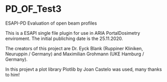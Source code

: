 # PD_OF_Test3
ESAPI-PD Evaluation of open beam profiles

This is a ESAPI single file plugin for use in ARIA PortalDosimetry enviroment.
The initial publiching date is the 25.11.2020.

The creators of this project are Dr. Eyck Blank (Ruppiner Kliniken, Neuruppin / Germany)
and Maximilian Grohmann (UKE Hamburg / Germany).

In this projevt a plot library Plotlib by Joan Castelo was used, many thanks to him!
